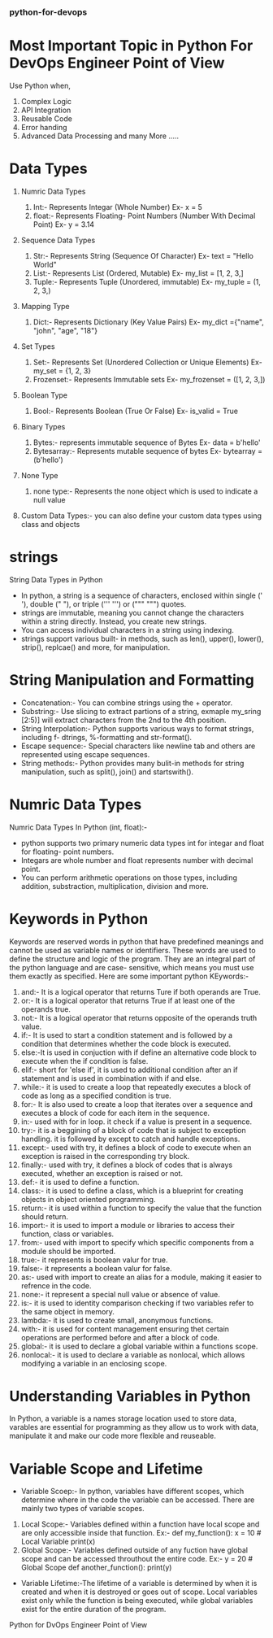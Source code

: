 ### python-for-devops

# Most Important Topic in Python For DevOps Engineer Point of View

Use Python when,
1. Complex Logic
2. API Integration
3. Reusable Code
4. Error handing
5. Advanced Data Processing
   and many More .....

# Data Types
1. Numric Data Types
   1. Int:- Represents Integar (Whole Number)
   Ex- x = 5
   2. float:- Represents Floating- Point Numbers (Number With Decimal Point)
   Ex- y = 3.14

2. Sequence Data Types
   1. Str:- Represents String (Sequence Of Character)
   Ex- text = "Hello World"
   2. List:- Represents List (Ordered, Mutable)
   Ex- my_list = [1, 2, 3,] 
   3. Tuple:- Represents Tuple (Unordered, immutable)
   Ex- my_tuple = (1, 2, 3,)

3. Mapping Type
   1. Dict:- Represents Dictionary (Key Value Pairs)
   Ex- my_dict ={"name", "john", "age", "18"}

4. Set Types
   1. Set:- Represents Set (Unordered Collection or Unique Elements)
   Ex- my_set = {1, 2, 3}
   2. Frozenset:- Represents Immutable sets
   Ex- my_frozenset = ([1, 2, 3,])

5. Boolean Type
   1. Bool:- Represents Boolean (True Or False)
   Ex- is_valid = True

6. Binary Types
   1. Bytes:- represents immutable sequence of Bytes
   Ex- data = b'hello'
   3. Bytesarray:- Represents mutable sequence of bytes
   Ex- bytearray = (b'hello')

7. None Type
   1. none type:- Represents the none object which is used to indicate a null value

8. Custom Data Types:- you can also define your custom data types using class and objects


# strings
String Data Types in Python
* In python, a string is a sequence of characters, enclosed within single (' '), double (" "), or triple (''' ''') or (""" """) quotes.
* strings are immutable, meaning you cannot change the characters within a string directly. Instead, you create new strings.
* You can access individual characters in a string using indexing.
* strings support various built- in methods, such as len(), upper(), lower(), strip(), replcae() and more, for manipulation.

# String Manipulation and Formatting
* Concatenation:- You can combine strings using the + operator.
* Substring:- Use slicing to extract partions of a string, exmaple my_sring [2:5)] will extract characters from the 2nd to the 4th position.
* String Interpolation:- Python supports various ways to format strings, including f- dtrings, %-formatting and str-format().
* Escape sequence:- Special characters like newline tab and others are represented using escape sequences.
* String methods:- Python provides many bulit-in methods for string manipulation, such as split(), join() and startswith().

# Numric Data Types
Numric Data Types In Python (int, float):-
* python supports two primary numeric data types int for integar and float for floating- point numbers.
* Integars are whole number and float represents number with decimal point.
* You can perform arithmetic operations on those types, including addition, substraction, multiplication, division and more.

# Keywords in Python
Keywords are reserved words in python that have predefined meanings and cannot be used as variable names or identifiers. These words are used to define the structure and logic of the program. They are an integral part of the python language and are case- sensitive, which means you must use them exactly as specified. 
Here are some important python KEywords:-
 1. and:- It is a logical operator that returns Ture if both operands are True.
 2. or:- It is a logical operator that returns True if at least one of the operands true.
 3. not:- It is a logical operator that returns opposite of the operands truth value.
 4. if:- It is used to start a condition statement and is followed by a condition that determines whether the code block is executed.
 5. else:-It is used in conjuction with if define an alternative code block to execute when the if condition is false.
 6. elif:- short for 'else if', it is used to additional condition after an if statement and is used in combination with if and else.
 7. while:- it is used to create a loop that repeatedly executes a block of code as long as a specified condition is true.
 8. for:- It is also used to create a loop that iterates over a sequence and executes a block of code for each item in the sequence.
 9. in:- used with for in loop. it check if a value is present in a sequence.
 10. try:- it is a beggining of a block of code that is subject to exception handling. it is followed by except to catch and handle exceptions.
 11. except:- used with try, it defines a block of code to execute when an exception is raised in the corresponding try block.
 12. finally:- used with try, it defines a block of codes that is always executed, whether an exception is raised or not.
 13. def:- it is used to define a function.
 14. class:- it is used to define a class, which is a blueprint for creating objects in object oriented programming.
 15. return:- it is used within a function to specify the value that the function should return.
 16. import:- it is used to import a module or libraries to access their function, class or variables.
 17. from:- used with import to specify which specific components from a module should be imported.
 18. true:- it represents is boolean valur for true.
 19. false:- it represents a boolean valur for false.
 20. as:- used with import to create an alias for a module, making it easier to refrence in the code.
 21. none:- it represent a special null value or absence of value.
 22. is:- it is used to identity comparison checking if two variables refer to the same object in memory.
 23. lambda:- it is used to create small, anonymous functions.
 24. with:- it is used for content management ensuring thet certain operations are performed before and after a block of code.
 25. global:- it is used to declare a global variable within a functions scope.
 26. nonlocal:- it is used to declare a variable as nonlocal, which allows modifying a variable in an enclosing scope.


# Understanding Variables in Python
 In Python, a variable is a names storage location used to store data, varables are essential for programming as they allow us to work with data, manipulate it and make our code more flexible and reuseable.

# Variable Scope and Lifetime
* Variable Scoep:- In python, variables have different scopes, which determine where in the code the variable can be accessed. There are mainly two types of variable scopes.
1. Local Scope:- Variables defined within a function have local scope and are only accessible inside that function.
   Ex:- def my_function():
               x = 10  # Local Variable
               print(x)
2. Global Scope:- Variables defined outside of any fuction have global scope and can be accessed throuthout the entire code.
   Ex:- y = 20   # Global Scope
        def another_function():
                    print(y)

* Variable Lifetime:-The lifetime of a variable is determined by when it is created and when it is destroyed or goes out of scope. Local variables exist only while the function is being executed, while global variables exist for the entire duration of the program.
     
    

















   
Python for DvOps Engineer Point of View

